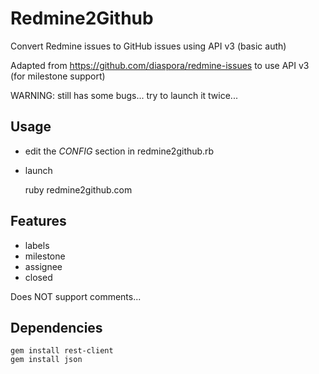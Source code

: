 # Redmine2Github

Convert Redmine issues to GitHub issues using API v3 (basic auth)

Adapted from https://github.com/diaspora/redmine-issues to use API v3 (for milestone support)

WARNING: still has some bugs... try to launch it twice...

## Usage

 * edit the _CONFIG_ section in redmine2github.rb
 * launch

    ruby redmine2github.com

## Features

 * labels
 * milestone
 * assignee
 * closed

Does NOT support comments...

## Dependencies

    gem install rest-client
    gem install json


